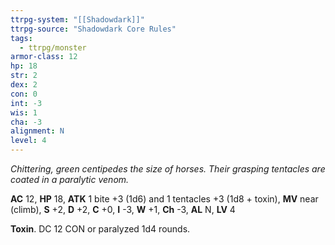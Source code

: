 ```yaml
---
ttrpg-system: "[[Shadowdark]]"
ttrpg-source: "Shadowdark Core Rules"
tags:
  - ttrpg/monster
armor-class: 12
hp: 18
str: 2
dex: 2
con: 0
int: -3
wis: 1
cha: -3
alignment: N
level: 4
---
```


_Chittering, green centipedes the size of horses. Their grasping tentacles are coated in a paralytic venom._

**AC** 12, **HP** 18, **ATK** 1 bite +3 (1d6) and 1 tentacles +3 (1d8 + toxin), **MV** near (climb), **S** +2, **D** +2, **C** +0, **I** -3, **W** +1, **Ch** -3, **AL** N, **LV** 4

**Toxin**. DC 12 CON or paralyzed 1d4 rounds.

